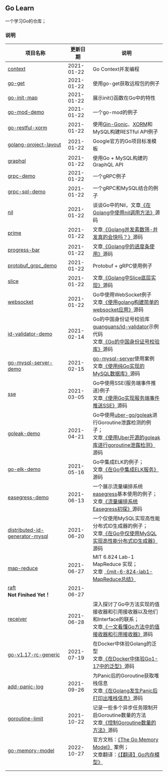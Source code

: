 ## Go Learn

一个学习Go的仓库；

### 说明

| **项目名称**                                                 | **更新日期** | **说明**                                                     |
| ------------------------------------------------------------ | ------------ | ------------------------------------------------------------ |
| [context](https://github.com/JasonkayZK/Go_Learn/tree/context) | 2021-01-22   | Go Context并发编程                                           |
| [go-get](https://github.com/JasonkayZK/Go_Learn/tree/go-get) | 2021-01-22   | 使用go-get获取远程包的例子                                   |
| [go-init-map](https://github.com/JasonkayZK/Go_Learn/tree/go-init-map) | 2021-01-22   | 展示init()函数在Go中的特性                                   |
| [go-mod-demo](https://github.com/JasonkayZK/Go_Learn/tree/go-mod-demo) | 2021-01-22   | 一个go-mod的例子                                             |
| [go-restful-xorm](https://github.com/JasonkayZK/Go_Learn/tree/go-restful-xorm) | 2021-01-22   | 使用[Gin-Gonic](https://github.com/gin-gonic/gin)、[XORM](https://github.com/go-xorm/xorm)和MySQL构建RESTful API例子 |
| [golang-project-layout](https://github.com/JasonkayZK/Go_Learn/tree/golang-project-layout) | 2021-01-22   | Google官方的Go项目标准模板                                   |
| [graphql](https://github.com/JasonkayZK/Go_Learn/tree/graphql) | 2021-01-22   | 使用Go + MySQL构建的GraphQL API                              |
| [grpc-demo](https://github.com/JasonkayZK/Go_Learn/tree/grpc-demo) | 2021-01-22   | 一个gRPC例子                                                 |
| [grpc-sql-demo](https://github.com/JasonkayZK/Go_Learn/tree/grpc-sql-demo) | 2021-01-22   | 一个gRPC和MySQL结合的例子                                    |
| [nil](https://github.com/JasonkayZK/Go_Learn/tree/nil)       | 2021-01-22   | 谈谈Go中的Nil，文章[《在Golang中使用nil调用方法》](https://jasonkayzk.github.io/2020/09/23/%E5%9C%A8Golang%E4%B8%AD%E4%BD%BF%E7%94%A8nil%E8%B0%83%E7%94%A8%E6%96%B9%E6%B3%95/)源码 |
| [prime](https://github.com/JasonkayZK/Go_Learn/tree/prime)   | 2021-01-22   | 文章[《Golang并发素数筛-并发真的会快吗？》](https://jasonkayzk.github.io/2020/06/25/golang%E5%B9%B6%E5%8F%91%E7%B4%A0%E6%95%B0%E7%AD%9B-%E5%B9%B6%E5%8F%91%E7%9C%9F%E7%9A%84%E4%BC%9A%E5%BF%AB%E5%90%97%EF%BC%9F/)源码 |
| [progress-bar](https://github.com/JasonkayZK/Go_Learn/tree/progress-bar) | 2021-01-22   | 文章[《Golang中的进度条使用》](https://jasonkayzk.github.io/2020/09/29/Golang中的进度条使用/)源码 |
| [protobuf_grpc_demo](https://github.com/JasonkayZK/Go_Learn/tree/protobuf_grpc_demo) | 2021-01-22   | Protobuf + gRPC使用例子                                      |
| [slice](https://github.com/JasonkayZK/Go_Learn/tree/slice)   | 2021-01-22   | 文章[《Golang中Slice底层实现》](https://jasonkayzk.github.io/2020/10/04/%E3%80%90%E8%BD%AC%E3%80%91Golang%E4%B8%ADSlice%E5%BA%95%E5%B1%82%E5%AE%9E%E7%8E%B0/)源码 |
| [websocket](https://github.com/JasonkayZK/Go_Learn/tree/websocket) | 2021-01-22   | Go中使用WebSocket例子<br />文章[《使用golang构建简单的websocket应用》](https://jasonkayzk.github.io/2020/10/28/使用golang构建简单的websocket应用/)源码 |
| [id-validator-demo](https://github.com/JasonkayZK/Go_Learn/tree/id-validator-demo) | 2021-02-14   | Go的中国身份证号校验库[guanguans/id-validator](https://github.com/guanguans/id-validator)示例代码<br />文章[《Go的中国身份证号校验库》](https://jasonkayzk.github.io/2021/02/14/Go的中国身份证号校验库/)源码 |
| [go-mysql-server-demo](https://github.com/JasonkayZK/Go_Learn/tree/go-mysql-server-demo) | 2021-02-15   | [go-mysql-server](https://github.com/dolthub/go-mysql-server)使用案例<br />文章[《使用纯Go实现的MySQL数据库》](https://jasonkayzk.github.io/2021/02/14/使用纯Go实现的MySQL数据库/)源码 |
| [sse](https://github.com/JasonkayZK/Go_Learn/tree/sse)       | 2021-03-05   | Go中使用SSE(服务端事件推送)例子<br />文章[《使用Go实现服务端事件推送SSE》](https://jasonkayzk.github.io/2021/03/05/使用Go实现服务端事件推送SSE/)源码 |
| [goleak-demo](https://github.com/JasonkayZK/Go_Learn/tree/goleak-demo) | 2021-04-21   | Go中使用[uber-go/goleak](https://github.com/uber-go/goleak)进行Goroutine泄露检测的例子；<br />文章[《使用Uber开源的goleak库进行goroutine泄露检测》](https://jasonkayzk.github.io/2021/04/21/使用Uber开源的goleak库进行goroutine泄露检测/)源码 |
| [go-elk-demo](https://github.com/JasonkayZK/Go_Learn/tree/go-elk-demo) | 2021-05-16   | Go中集成ELK的例子；<br />文章[《在Go中集成ELK服务》](https://jasonkayzk.github.io/2021/05/16/在Go中集成ELK服务/)源码 |
| [easegress-demo](https://github.com/JasonkayZK/Go_Learn/tree/easegress-demo) | 2021-06-13   | 一个展示流量编排系统[easegress](https://github.com/megaease/easegress)基本使用的例子；<br />文章[《流量编排系统Easegress初探》](https://jasonkayzk.github.io/2021/06/13/流量编排系统Easegress初探/)源码 |
| [distributed-id-generator-mysql](https://github.com/JasonkayZK/Go_Learn/tree/distributed-id-generator-mysql) | 2021-06-20   | 一个仅使用MySQL实现高性能分布式ID生成器的例子；<br />文章[《在Go中仅使用MySQL实现高性能分布式ID生成器》](https://jasonkayzk.github.io/2021/06/20/在Go中仅使用MySQL实现高性能分布式ID生成器/)源码 |
| [map-reduce](https://github.com/JasonkayZK/Go_Learn/tree/map-reduce) | 2021-06-27   | MIT 6.824 Lab-1 MapReduce 实现；<br />文章 [《mit-6-824-lab1-MapReduce总结》](https://jasonkayzk.github.io/2022/10/08/mit-6-824-lab1-MapReduce总结/) |
| [raft](https://github.com/JasonkayZK/Go_Learn/tree/raft) <br />**Not Finihed Yet！** | 2021-06-27   |                                                              |
| [receiver](https://github.com/JasonkayZK/Go_Learn/tree/receiver) | 2021-06-28   | 深入探讨了Go中方法实现的值接收器和引用接收器以及他们和Interface的联系；<br />文章[《一文看懂Go方法中的值接收器和引用接收器》](https://jasonkayzk.github.io/2021/06/28/一文看懂Go方法中的值接收器和引用接收器/)源码 |
| [go-v1.17-rc-generic](https://github.com/JasonkayZK/Go_Learn/tree/go-v1.17-rc-generic) | 2021-07-19   | 在Docker中体验Golang的泛型<br />文章[《在Docker中体验Go1-17中的泛型》](https://jasonkayzk.github.io/2021/07/05/在Docker中体验Go1-17中的泛型/)源码 |
| [add-panic-log](https://github.com/JasonkayZK/Go_Learn/tree/add-panic-log) | 2021-09-26   | 为Panic后的Goroutine获取堆栈信息<br />文章[《在Golang发生Panic后打印出堆栈信息》](https://jasonkayzk.github.io/2021/09/26/%E5%9C%A8Golang%E5%8F%91%E7%94%9FPanic%E5%90%8E%E6%89%93%E5%8D%B0%E5%87%BA%E5%A0%86%E6%A0%88%E4%BF%A1%E6%81%AF/)源码 |
| [goroutine-limit](https://github.com/JasonkayZK/Go_Learn/tree/goroutine-limit) | 2021-10-22   | 记录一些多个异步任务限制开启Goroutine数量的方法<br />文章[《控制Goroutine数量的方法》](https://jasonkayzk.github.io/2021/10/22/控制Goroutine数量的方法/)源码 |
| [go-memory-model](https://github.com/JasonkayZK/Go_Learn/tree/go-memory-model) | 2022-10-27   | 官方文档：[《The Go Memory Model》](https://go.dev/ref/mem) 案例；<br />文章翻译：[《【翻译】Go内存模型》](https://jasonkayzk.github.io/2022/10/26/【翻译】Go内存模型/) |
|                                                              |              |                                                              |
|                                                              |              |                                                              |

